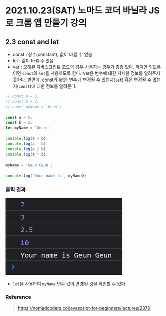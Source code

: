 # 2021.10.23(SAT) 노마드 코더 바닐라 JS로 크롬 앱 만들기 강의

## 2.3 const and let

- const : 상수(constant), 값이 바뀔 수 없음
- let : 값이 바뀔 수 있음
- var : 오래된 자바스크립트 코드의 경우 사용하는 경우가 종종 있다. 하지만 되도록이면 `const`와 `let`을 사용하도록 한다. var은 변수에 대한 자세한 정보를 알려주지 못한다. 반면에, const와 let은 변수가 변경될 수 있는지(`let`) 혹은 변경될 수 없는지(`const`)에 대한 정보를 알려준다.

```JavaScript
// const a = 5;
// const b = 2;
// const myName = 'Geun';

const a = 5;
const b = 2;
let myName = 'Geun';

console.log(a + b);
console.log(a - b);
console.log(a / b);
console.log(a * b);

myName = 'Geun Geun';

console.log("Your name is", myName);
```

### 출력 결과
![Day4_1](../img/Day4_1.png)
- `let`을 사용하여 `myName` 변수 값이 변경된 것을 확인할 수 있다.

### Reference
> https://nomadcoders.co/javascript-for-beginners/lectures/2876
